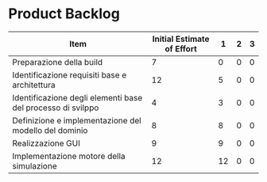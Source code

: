 # Product Backlog

| Item | Initial Estimate of Effort | 1 | 2 | 3 |
| - | - | - | - | - |
| Preparazione della build | 7 | 0 | 0 | 0 |
| Identificazione requisiti base e architettura | 12 | 5 | 0 | 0 |
| Identificazione degli elementi base del processo di svilppo | 4 | 3 | 0 | 0 |
| Definizione e implementazione del modello del dominio | 8 | 8 | 0 | 0 |
| Realizzazione GUI | 9 | 9 | 0 | 0 |
| Implementazione motore della simulazione | 12 | 12 | 0 | 0 |
